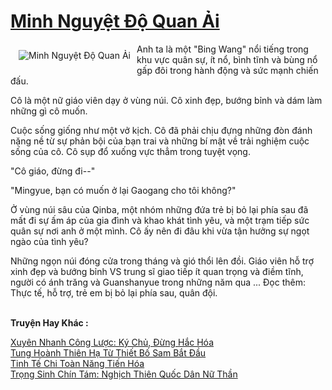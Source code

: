<a href="https://truyentiki.com/minh-nguyet-do-quan-ai.30358/" title="Minh Nguyệt Độ Quan Ải"><h1>Minh Nguyệt Độ Quan Ải</h1></a><div style="display:table"><img align="right" style="float: left; padding: 10px;" src="https://truyentiki.com/a/img/str/src/30358.jpg" alt="Minh Nguyệt Độ Quan Ải">Anh ta là một "Bing Wang" nổi tiếng trong khu vực quân sự, ít nổ, bình tĩnh và bùng nổ gấp đôi trong hành động và sức mạnh chiến đấu. <p></p> Cô là một nữ giáo viên dạy ở vùng núi. Cô xinh đẹp, bướng bỉnh và dám làm những gì cô muốn. <p></p> Cuộc sống giống như một vở kịch. Cô đã phải chịu đựng những đòn đánh nặng nề từ sự phản bội của bạn trai và những bí mật về trải nghiệm cuộc sống của cô. Cô sụp đổ xuống vực thẳm trong tuyệt vọng. <p></p> "Cô giáo, đừng đi--" <p></p> "Mingyue, bạn có muốn ở lại Gaogang cho tôi không?" <p></p> Ở vùng núi sâu của Qinba, một nhóm những đứa trẻ bị bỏ lại phía sau đã mất đi sự ấm áp của gia đình và khao khát tình yêu, và một trạm tiếp sức quân sự nơi anh ở một mình. Cô ấy nên đi đâu khi vừa tận hưởng sự ngọt ngào của tình yêu? <p></p> Những ngọn núi đóng cửa trong tháng và gió thổi lên đồi. Giáo viên hỗ trợ xinh đẹp và bướng bỉnh VS trung sĩ giao tiếp ít quan trọng và điềm tĩnh, người có ánh trăng và Guanshanyue trong những năm qua ... Đọc thêm: Thực tế, hỗ trợ, trẻ em bị bỏ lại phía sau, quân đội.</div><p><br><b>Truyện Hay Khác :</b></p><a href="https://truyentiki.com/xuyen-nhanh-cong-luoc-ky-chu-dung-hac-hoa.30357/" alt="Xuyên Nhanh Công Lược: Ký Chủ, Đừng Hắc Hóa">Xuyên Nhanh Công Lược: Ký Chủ, Đừng Hắc Hóa</a><br/><a href="https://github.com/nownovels/top500/tree/master/truyenhay/33619/" alt="Tung Hoành Thiên Hạ Từ Thiết Bố Sam Bắt Đầu">Tung Hoành Thiên Hạ Từ Thiết Bố Sam Bắt Đầu</a><br/><a href="https://github.com/nownovels/top500/tree/master/truyenhay/33829/" alt="Tinh Tế Chi Toàn Năng Tiến Hóa">Tinh Tế Chi Toàn Năng Tiến Hóa</a><br/><a href="https://github.com/nownovels/truyenhay/tree/master/truyenhay/30404/README.md" alt="Trọng Sinh Chín Tám: Nghịch Thiên Quốc Dân Nữ Thần">Trọng Sinh Chín Tám: Nghịch Thiên Quốc Dân Nữ Thần</a><br/>
